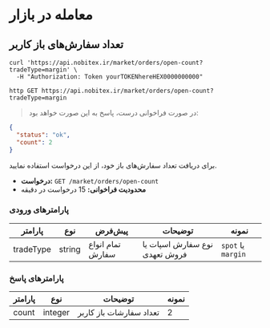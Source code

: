 # معامله در بازار

## تعداد سفارش‌های باز کاربر


```shell
curl 'https://api.nobitex.ir/market/orders/open-count?tradeType=margin' \
  -H "Authorization: Token yourTOKENhereHEX0000000000"
```

```plaintext
http GET https://api.nobitex.ir/market/orders/open-count?tradeType=margin
```

> در صورت فراخوانی درست، پاسخ به این صورت خواهد بود:

```json
{
  "status": "ok",
  "count": 2
}
```

برای دریافت تعداد سفارش‌های باز خود، از این درخواست استفاده نمایید.

- **درخواست:** `GET /market/orders/open-count`
- **محدودیت فراخوانی:** 15 درخواست در دقیقه

### پارامترهای ورودی
| پارامتر   | نوع    | پیش‌فرض          | توضیحات                       | نمونه              |
|-----------|--------|------------------|-------------------------------|--------------------|
| tradeType | string | تمام انواع سفارش | نوع سفارش اسپات یا فروش تعهدی | `spot` یا `margin` |

### پارامترهای پاسخ
| پارامتر | نوع     | توضیحات                 | نمونه |
|---------|---------|-------------------------|-------|
| count   | integer | تعداد سفارشات باز کاربر | 2     |
